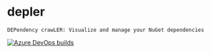 # depler
`DEPendency crawLER: Visualize and manage your NuGet dependencies`

[![Azure DevOps builds](https://img.shields.io/azure-devops/build/totollygeek/d507a23c-8ac0-404f-a2da-c4d96e918cc1/4.svg?style=for-the-badge&logo=azure-pipelines)](https://dev.azure.com/totollygeek/depler/_build?definitionId=4)
